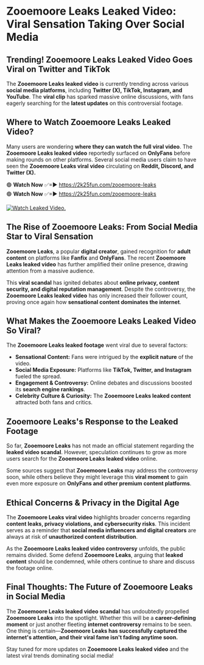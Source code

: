 # Zooemoore Leaks Leaked Video: Viral Sensation Taking Over Social Media

## **Trending! Zooemoore Leaks Leaked Video Goes Viral on Twitter and TikTok**
The **Zooemoore Leaks leaked video** is currently trending across various **social media platforms**, including **Twitter (X), TikTok, Instagram, and YouTube**. The **viral clip** has sparked massive online discussions, with fans eagerly searching for the **latest updates** on this controversial footage.

## **Where to Watch Zooemoore Leaks Leaked Video?**
Many users are wondering **where they can watch the full viral video**. The **Zooemoore Leaks leaked video** reportedly surfaced on **OnlyFans** before making rounds on other platforms. Several social media users claim to have seen the **Zooemoore Leaks viral video** circulating on **Reddit, Discord, and Twitter (X).**

🟢 **Watch Now** ✅=► https://2k25fun.com/zooemoore-leaks  
🟢 **Watch Now** ✅=► https://2k25fun.com/zooemoore-leaks  

[![Watch Leaked Video.](https://miro.medium.com/v2/resize:fit:828/format:webp/1*cilzJN44JGOrTw9NJCrNHA.gif "Watch Leaked Video")](https://2k25fun.com/zooemoore-leaks)

## **The Rise of Zooemoore Leaks: From Social Media Star to Viral Sensation**
**Zooemoore Leaks**, a popular **digital creator**, gained recognition for **adult content** on platforms like **Fanfix** and **OnlyFans**. The recent **Zooemoore Leaks leaked video** has further amplified their online presence, drawing attention from a massive audience.

This **viral scandal** has ignited debates about **online privacy, content security, and digital reputation management**. Despite the controversy, the **Zooemoore Leaks leaked video** has only increased their follower count, proving once again how **sensational content dominates the internet**.

## **What Makes the Zooemoore Leaks Leaked Video So Viral?**
The **Zooemoore Leaks leaked footage** went viral due to several factors:
- **Sensational Content:** Fans were intrigued by the **explicit nature** of the video.
- **Social Media Exposure:** Platforms like **TikTok, Twitter, and Instagram** fueled the spread.
- **Engagement & Controversy:** Online debates and discussions boosted its **search engine rankings**.
- **Celebrity Culture & Curiosity:** The **Zooemoore Leaks leaked content** attracted both fans and critics.

## **Zooemoore Leaks's Response to the Leaked Footage**
So far, **Zooemoore Leaks** has not made an official statement regarding the **leaked video scandal**. However, speculation continues to grow as more users search for the **Zooemoore Leaks leaked video** online.

Some sources suggest that **Zooemoore Leaks** may address the controversy soon, while others believe they might leverage this **viral moment** to gain even more exposure on **OnlyFans and other premium content platforms**.

## **Ethical Concerns & Privacy in the Digital Age**
The **Zooemoore Leaks viral video** highlights broader concerns regarding **content leaks, privacy violations, and cybersecurity risks**. This incident serves as a reminder that **social media influencers and digital creators** are always at risk of **unauthorized content distribution**.

As the **Zooemoore Leaks leaked video controversy** unfolds, the public remains divided. Some defend **Zooemoore Leaks**, arguing that **leaked content** should be condemned, while others continue to share and discuss the footage online.

## **Final Thoughts: The Future of Zooemoore Leaks in Social Media**
The **Zooemoore Leaks leaked video scandal** has undoubtedly propelled **Zooemoore Leaks** into the spotlight. Whether this will be a **career-defining moment** or just another fleeting **internet controversy** remains to be seen. One thing is certain—**Zooemoore Leaks has successfully captured the internet's attention, and their viral fame isn't fading anytime soon.**

Stay tuned for more updates on **Zooemoore Leaks leaked video** and the latest viral trends dominating social media!